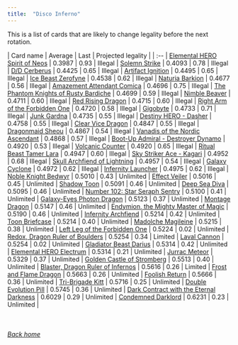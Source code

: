 ```yaml
---
title:  "Disco Inferno"
---
```


This is a list of cards that are likely to change legality before the next rotation.

| Card name | Average | Last | Projected legality |
| :-- |
[Elemental HERO Spirit of Neos](https://db.ygoprodeck.com/card/?search=Elemental%20HERO%20Spirit%20of%20Neos) | 0.3987 | 0.93 | Illegal |
[Solemn Strike](https://db.ygoprodeck.com/card/?search=Solemn%20Strike) | 0.4093 | 0.78 | Illegal |
[D/D Cerberus](https://db.ygoprodeck.com/card/?search=D/D%20Cerberus) | 0.4425 | 0.65 | Illegal |
[Artifact Ignition](https://db.ygoprodeck.com/card/?search=Artifact%20Ignition) | 0.4495 | 0.65 | Illegal |
[Ice Beast Zerofyne](https://db.ygoprodeck.com/card/?search=Ice%20Beast%20Zerofyne) | 0.4538 | 0.62 | Illegal |
[Naturia Barkion](https://db.ygoprodeck.com/card/?search=Naturia%20Barkion) | 0.4677 | 0.56 | Illegal |
[Amazement Attendant Comica](https://db.ygoprodeck.com/card/?search=Amazement%20Attendant%20Comica) | 0.4696 | 0.75 | Illegal |
[The Phantom Knights of Rusty Bardiche](https://db.ygoprodeck.com/card/?search=The%20Phantom%20Knights%20of%20Rusty%20Bardiche) | 0.4699 | 0.59 | Illegal |
[Nimble Beaver](https://db.ygoprodeck.com/card/?search=Nimble%20Beaver) | 0.4711 | 0.60 | Illegal |
[Red Rising Dragon](https://db.ygoprodeck.com/card/?search=Red%20Rising%20Dragon) | 0.4715 | 0.60 | Illegal |
[Right Arm of the Forbidden One](https://db.ygoprodeck.com/card/?search=Right%20Arm%20of%20the%20Forbidden%20One) | 0.4720 | 0.58 | Illegal |
[Gigobyte](https://db.ygoprodeck.com/card/?search=Gigobyte) | 0.4733 | 0.71 | Illegal |
[Junk Gardna](https://db.ygoprodeck.com/card/?search=Junk%20Gardna) | 0.4735 | 0.55 | Illegal |
[Destiny HERO - Dasher](https://db.ygoprodeck.com/card/?search=Destiny%20HERO%20-%20Dasher) | 0.4758 | 0.55 | Illegal |
[Clear Vice Dragon](https://db.ygoprodeck.com/card/?search=Clear%20Vice%20Dragon) | 0.4847 | 0.55 | Illegal |
[Dragonmaid Sheou](https://db.ygoprodeck.com/card/?search=Dragonmaid%20Sheou) | 0.4867 | 0.54 | Illegal |
[Vanadis of the Nordic Ascendant](https://db.ygoprodeck.com/card/?search=Vanadis%20of%20the%20Nordic%20Ascendant) | 0.4868 | 0.57 | Illegal |
[Boot-Up Admiral - Destroyer Dynamo](https://db.ygoprodeck.com/card/?search=Boot-Up%20Admiral%20-%20Destroyer%20Dynamo) | 0.4920 | 0.53 | Illegal |
[Volcanic Counter](https://db.ygoprodeck.com/card/?search=Volcanic%20Counter) | 0.4920 | 0.65 | Illegal |
[Ritual Beast Tamer Lara](https://db.ygoprodeck.com/card/?search=Ritual%20Beast%20Tamer%20Lara) | 0.4947 | 0.60 | Illegal |
[Sky Striker Ace - Kagari](https://db.ygoprodeck.com/card/?search=Sky%20Striker%20Ace%20-%20Kagari) | 0.4952 | 0.68 | Illegal |
[Skull Archfiend of Lightning](https://db.ygoprodeck.com/card/?search=Skull%20Archfiend%20of%20Lightning) | 0.4957 | 0.54 | Illegal |
[Galaxy Cyclone](https://db.ygoprodeck.com/card/?search=Galaxy%20Cyclone) | 0.4972 | 0.62 | Illegal |
[Infernity Launcher](https://db.ygoprodeck.com/card/?search=Infernity%20Launcher) | 0.4975 | 0.62 | Illegal |
[Noble Knight Bedwyr](https://db.ygoprodeck.com/card/?search=Noble%20Knight%20Bedwyr) | 0.5010 | 0.43 | Unlimited |
[Effect Veiler](https://db.ygoprodeck.com/card/?search=Effect%20Veiler) | 0.5016 | 0.45 | Unlimited |
[Shadow Toon](https://db.ygoprodeck.com/card/?search=Shadow%20Toon) | 0.5091 | 0.46 | Unlimited |
[Deep Sea Diva](https://db.ygoprodeck.com/card/?search=Deep%20Sea%20Diva) | 0.5095 | 0.46 | Unlimited |
[Number 102: Star Seraph Sentry](https://db.ygoprodeck.com/card/?search=Number%20102:%20Star%20Seraph%20Sentry) | 0.5100 | 0.41 | Unlimited |
[Galaxy-Eyes Photon Dragon](https://db.ygoprodeck.com/card/?search=Galaxy-Eyes%20Photon%20Dragon) | 0.5123 | 0.37 | Unlimited |
[Montage Dragon](https://db.ygoprodeck.com/card/?search=Montage%20Dragon) | 0.5147 | 0.46 | Unlimited |
[Endymion, the Mighty Master of Magic](https://db.ygoprodeck.com/card/?search=Endymion,%20the%20Mighty%20Master%20of%20Magic) | 0.5190 | 0.46 | Unlimited |
[Infernity Archfiend](https://db.ygoprodeck.com/card/?search=Infernity%20Archfiend) | 0.5214 | 0.42 | Unlimited |
[Toon Briefcase](https://db.ygoprodeck.com/card/?search=Toon%20Briefcase) | 0.5214 | 0.40 | Unlimited |
[Madolche Magileine](https://db.ygoprodeck.com/card/?search=Madolche%20Magileine) | 0.5215 | 0.38 | Unlimited |
[Left Leg of the Forbidden One](https://db.ygoprodeck.com/card/?search=Left%20Leg%20of%20the%20Forbidden%20One) | 0.5224 | 0.02 | Unlimited |
[Redox, Dragon Ruler of Boulders](https://db.ygoprodeck.com/card/?search=Redox,%20Dragon%20Ruler%20of%20Boulders) | 0.5254 | 0.34 | Limited |
[Laval Cannon](https://db.ygoprodeck.com/card/?search=Laval%20Cannon) | 0.5254 | 0.02 | Unlimited |
[Gladiator Beast Darius](https://db.ygoprodeck.com/card/?search=Gladiator%20Beast%20Darius) | 0.5314 | 0.42 | Unlimited |
[Elemental HERO Electrum](https://db.ygoprodeck.com/card/?search=Elemental%20HERO%20Electrum) | 0.5314 | 0.21 | Unlimited |
[Jurrac Meteor](https://db.ygoprodeck.com/card/?search=Jurrac%20Meteor) | 0.5329 | 0.37 | Unlimited |
[Golden Castle of Stromberg](https://db.ygoprodeck.com/card/?search=Golden%20Castle%20of%20Stromberg) | 0.5513 | 0.40 | Unlimited |
[Blaster, Dragon Ruler of Infernos](https://db.ygoprodeck.com/card/?search=Blaster,%20Dragon%20Ruler%20of%20Infernos) | 0.5616 | 0.26 | Limited |
[Frost and Flame Dragon](https://db.ygoprodeck.com/card/?search=Frost%20and%20Flame%20Dragon) | 0.5663 | 0.26 | Unlimited |
[Foolish Return](https://db.ygoprodeck.com/card/?search=Foolish%20Return) | 0.5666 | 0.36 | Unlimited |
[Tri-Brigade Kitt](https://db.ygoprodeck.com/card/?search=Tri-Brigade%20Kitt) | 0.5716 | 0.25 | Unlimited |
[Double Evolution Pill](https://db.ygoprodeck.com/card/?search=Double%20Evolution%20Pill) | 0.5745 | 0.36 | Unlimited |
[Dark Contract with the Eternal Darkness](https://db.ygoprodeck.com/card/?search=Dark%20Contract%20with%20the%20Eternal%20Darkness) | 0.6029 | 0.29 | Unlimited |
[Condemned Darklord](https://db.ygoprodeck.com/card/?search=Condemned%20Darklord) | 0.6231 | 0.23 | Unlimited |

<br>

###### [Back home](index)